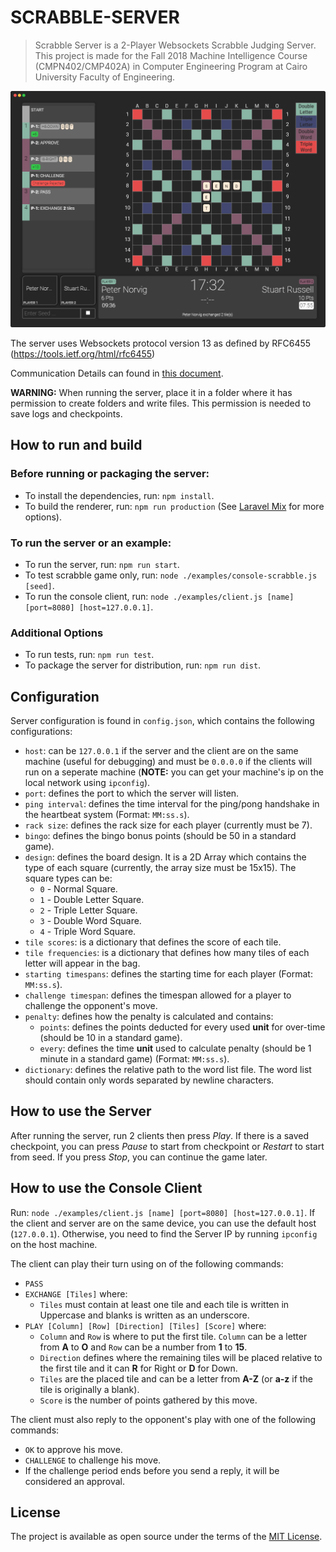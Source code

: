 # SCRABBLE-SERVER

> Scrabble Server is a 2-Player Websockets Scrabble Judging Server. This project is made for the Fall 2018 Machine Intelligence Course (CMPN402/CMP402A) in Computer Engineering Program at Cairo University Faculty of Engineering.

![Screenshot](docs/screenshot.png)

The server uses Websockets protocol version 13 as defined by RFC6455 (https://tools.ietf.org/html/rfc6455)

Communication Details can found in [this document](docs/protocol.pdf).

**WARNING:** When running the server, place it in a folder where it has permission to create folders and write files. This permission is needed to save logs and checkpoints.

## How to run and build

### Before running or packaging the server:

- To install the dependencies, run: `npm install`.
- To build the renderer, run: `npm run production` (See [Laravel Mix](https://laravel.com/docs/5.7/mix#running-mix) for more options).

### To run the server or an example:

- To run the server, run: `npm run start`.
- To test scrabble game only, run: `node ./examples/console-scrabble.js [seed]`.
- To run the console client, run: `node ./examples/client.js [name] [port=8080] [host=127.0.0.1]`.

### Additional Options

- To run tests, run: `npm run test`.
- To package the server for distribution, run: `npm run dist`.

## Configuration

Server configuration is found in `config.json`, which contains the following configurations:

- `host`: can be `127.0.0.1` if the server and the client are on the same machine (useful for debugging) and must be `0.0.0.0` if the clients will run on a seperate machine (**NOTE:** you can get your machine's ip on the local network using `ipconfig`).
- `port`: defines the port to which the server will listen.
- `ping interval`: defines the time interval for the ping/pong handshake in the heartbeat system (Format: `MM:ss.s`).
- `rack size`: defines the rack size for each player (currently must be 7).
- `bingo`: defines the bingo bonus points (should be 50 in a standard game).
- `design`: defines the board design. It is a 2D Array which contains the type of each square (currently, the array size must be 15x15). The square types can be:
	- `0` - Normal Square.
	- `1` - Double Letter Square.
	- `2` - Triple Letter Square.
	- `3` - Double Word Square.
	- `4` - Triple Word Square.
- `tile scores`: is a dictionary that defines the score of each tile.
- `tile frequencies`: is a dictionary that defines how many tiles of each letter will appear in the bag.
- `starting timespans`: defines the starting time for each player (Format: `MM:ss.s`).
- `challenge timespan`: defines the timespan allowed for a player to challenge the opponent's move.
- `penalty`: defines how the penalty is calculated and contains:
	- `points`: defines the points deducted for every used **unit** for over-time (should be 10 in a standard game).
	- `every`: defines the time **unit** used to calculate penalty (should be 1 minute in a standard game) (Format: `MM:ss.s`).
- `dictionary`: defines the relative path to the word list file. The word list should contain only words separated by newline characters.

## How to use the Server

After running the server, run 2 clients then press *Play*. If there is a saved checkpoint, you can press *Pause* to start from checkpoint or *Restart* to start from seed. If you press *Stop*, you can continue the game later.

## How to use the Console Client

Run: `node ./examples/client.js [name] [port=8080] [host=127.0.0.1]`. If the client and server are on the same device, you can use the default host (`127.0.0.1`). Otherwise, you need to find the Server IP by running `ipconfig` on the host machine. 

The client can play their turn using on of the following commands:

- `PASS`
- `EXCHANGE [Tiles]` where:
	- `Tiles` must contain at least one tile and each tile is written in Uppercase and blanks is written as an underscore.
- `PLAY [Column] [Row] [Direction] [Tiles] [Score]` where:
	- `Column` and `Row` is where to put the first tile. `Column` can be a letter from **A** to **O** and `Row` can be a number from **1** to **15**.
	- `Direction` defines where the remaining tiles will be placed relative to the first tile and it can **R** for Right or **D** for Down.
	- `Tiles` are the placed tile and can be a letter from **A-Z** (or **a-z** if the tile is originally a blank).
	- `Score` is the number of points gathered by this move.

The client must also reply to the opponent's play with one of the following commands:

- `OK` to approve his move.
- `CHALLENGE` to challenge his move.
- If the challenge period ends before you send a reply, it will be considered an approval.

## License
The project is available as open source under the terms of the [MIT License](LICENSE).